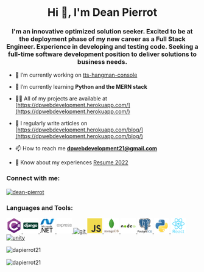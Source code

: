 <h1 align="center">Hi 👋, I'm Dean Pierrot</h1>
<h3 align="center">I'm an innovative optimized solution seeker. Excited to be at the deployment phase of my new career as a Full Stack Engineer. Experience in developing and testing code. Seeking a full-time software development position to deliver solutions to business needs.</h3>

- 🔭 I’m currently working on [tts-hangman-console](https://github.com/dapierrot21/tts-hangman-console)

- 🌱 I’m currently learning **Python and the MERN stack**

- 👨‍💻 All of my projects are available at [https://dpwebdevelopment.herokuapp.com/](https://dpwebdevelopment.herokuapp.com/)

- 📝 I regularly write articles on [https://dpwebdevelopment.herokuapp.com/blog/](https://dpwebdevelopment.herokuapp.com/blog/)

- 📫 How to reach me **dpwebdevelopment21@gmail.com**

- 📄 Know about my experiences [Resume 2022](https://acrobat.adobe.com/link/review?uri=urn:aaid:scds:US:f91f9dd2-0184-3993-ba25-7be9cde31fde)

<h3 align="left">Connect with me:</h3>
<p align="left">
<a href="https://linkedin.com/in/dean-pierrot" target="blank"><img align="center" src="https://raw.githubusercontent.com/rahuldkjain/github-profile-readme-generator/master/src/images/icons/Social/linked-in-alt.svg" alt="dean-pierrot" height="30" width="40" /></a>
</p>

<h3 align="left">Languages and Tools:</h3>
<p align="left"> <a href="https://www.w3schools.com/cs/" target="_blank" rel="noreferrer"> <img src="https://raw.githubusercontent.com/devicons/devicon/master/icons/csharp/csharp-original.svg" alt="csharp" width="40" height="40"/> </a> <a href="https://www.djangoproject.com/" target="_blank" rel="noreferrer"> <img src="https://raw.githubusercontent.com/devicons/devicon/master/icons/django/django-original.svg" alt="django" width="40" height="40"/> </a> <a href="https://dotnet.microsoft.com/" target="_blank" rel="noreferrer"> <img src="https://raw.githubusercontent.com/devicons/devicon/master/icons/dot-net/dot-net-original-wordmark.svg" alt="dotnet" width="40" height="40"/> </a> <a href="https://expressjs.com" target="_blank" rel="noreferrer"> <img src="https://raw.githubusercontent.com/devicons/devicon/master/icons/express/express-original-wordmark.svg" alt="express" width="40" height="40"/> </a> <a href="https://git-scm.com/" target="_blank" rel="noreferrer"> <img src="https://www.vectorlogo.zone/logos/git-scm/git-scm-icon.svg" alt="git" width="40" height="40"/> </a> <a href="https://developer.mozilla.org/en-US/docs/Web/JavaScript" target="_blank" rel="noreferrer"> <img src="https://raw.githubusercontent.com/devicons/devicon/master/icons/javascript/javascript-original.svg" alt="javascript" width="40" height="40"/> </a> <a href="https://www.mongodb.com/" target="_blank" rel="noreferrer"> <img src="https://raw.githubusercontent.com/devicons/devicon/master/icons/mongodb/mongodb-original-wordmark.svg" alt="mongodb" width="40" height="40"/> </a> <a href="https://nodejs.org" target="_blank" rel="noreferrer"> <img src="https://raw.githubusercontent.com/devicons/devicon/master/icons/nodejs/nodejs-original-wordmark.svg" alt="nodejs" width="40" height="40"/> </a> <a href="https://www.postgresql.org" target="_blank" rel="noreferrer"> <img src="https://raw.githubusercontent.com/devicons/devicon/master/icons/postgresql/postgresql-original-wordmark.svg" alt="postgresql" width="40" height="40"/> </a> <a href="https://www.python.org" target="_blank" rel="noreferrer"> <img src="https://raw.githubusercontent.com/devicons/devicon/master/icons/python/python-original.svg" alt="python" width="40" height="40"/> </a> <a href="https://reactjs.org/" target="_blank" rel="noreferrer"> <img src="https://raw.githubusercontent.com/devicons/devicon/master/icons/react/react-original-wordmark.svg" alt="react" width="40" height="40"/> </a> <a href="https://unity.com/" target="_blank" rel="noreferrer"> <img src="https://www.vectorlogo.zone/logos/unity3d/unity3d-icon.svg" alt="unity" width="40" height="40"/> </a> </p>

<p><img align="center" src="https://github-readme-stats.vercel.app/api/top-langs?username=dapierrot21&show_icons=true&locale=en&layout=compact" alt="dapierrot21" /></p>

<p><img align="center" src="https://github-readme-streak-stats.herokuapp.com/?user=dapierrot21&" alt="dapierrot21" /></p>

